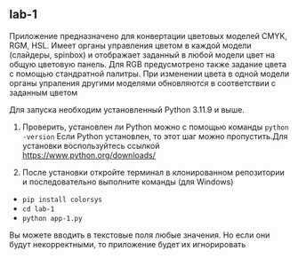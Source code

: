 <h2>lab-1</h2>
<p>Приложение предназначено для конвертации цветовых моделей CMYK, RGM, HSL.
Имеет органы управления цветом в каждой модели (слайдеры, spinbox) и отображает заданный в любой модели цвет на общую цветовую панель. Для RGB предусмотрено также задание цвета с помощью стандратной палитры. При изменении цвета в одной модели органы упраления другими моделями обновляются в соответствии с заданным цветом

<p>Для запуска необходим установленный Python 3.11.9 и выше.

1. Проверить, установлен ли Python можно с помощью команды ```python -version```
    Если Python установлен, то этот шаг можно пропустить.Для установки воспользуйтесь ссылкой https://www.python.org/downloads/

2. После установки откройте терминал в клонированном репозитории и последовательно выполните команды (для Windows)

- ```pip install colorsys```
- ```cd lab-1```
- ```python app-1.py```

Вы можете вводить в текстовые поля любые значения. Но если они будут некорректными, то приложение будет их игнорировать